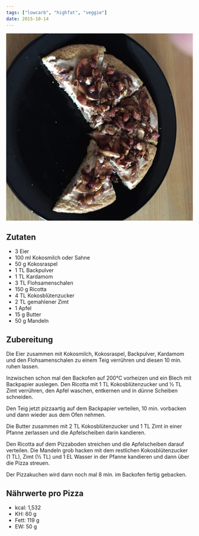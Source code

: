 ```yaml
---
tags: ["lowcarb", "highfat", "veggie"]
date: 2015-10-14
---
```


![](../img/dessertpizza.jpg)

## Zutaten
- 3         Eier
- 100 ml    Kokosmilch oder Sahne
- 50 g      Kokosraspel
- 1 TL      Backpulver
- 1 TL      Kardamom
- 3 TL      Flohsamenschalen
- 150 g     Ricotta
- 4 TL      Kokosblütenzucker
- 2 TL      gemahlener Zimt
- 1         Apfel
- 15 g      Butter
- 50 g      Mandeln

## Zubereitung
Die Eier zusammen mit Kokosmilch, Kokosraspel, Backpulver, Kardamom und den Flohsamenschalen zu einem Teig verrühren und diesen 10 min. ruhen lassen.

Inzwischen schon mal den Backofen auf 200℃  vorheizen und ein Blech mit Backpapier auslegen. Den Ricotta mit 1 TL Kokosblütenzucker und ½ TL Zimt verrühren, den Apfel waschen, entkernen und in dünne Scheiben schneiden.

Den Teig jetzt pizzaartig auf dem Backpapier verteilen, 10 min. vorbacken und dann wieder aus dem Ofen nehmen.

Die Butter zusammen mit 2 TL Kokosblütenzucker und 1 TL Zimt in einer Pfanne zerlassen und die Apfelscheiben darin kandieren.

Den Ricotta auf dem Pizzaboden streichen und die Apfelscheiben darauf verteilen. Die Mandeln grob hacken mit dem restlichen Kokosblütenzucker (1 TL), Zimt (½ TL) und 1 EL Wasser in der Pfanne kandieren und dann über die Pizza streuen.

Der Pizzakuchen wird dann noch mal 8 min. im Backofen fertig gebacken.

## Nährwerte pro Pizza
- kcal: 1,532
- KH:      60 g
- Fett:   119 g
- EW:      50 g

